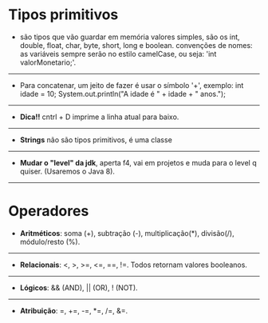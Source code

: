 # Tipos primitivos

- são tipos que vão guardar em memória valores simples, são os int, double, float, char, byte, short, long e boolean.
convenções de nomes: as variáveis sempre serão no estilo camelCase, ou seja:
'int valorMonetario;'.
---
- Para concatenar, um jeito de fazer é usar o símbolo '+', exemplo:
int idade = 10;
System.out.println("A idade é " + idade + " anos.");
---
- **Dica!!** cntrl + D imprime a linha atual para baixo.
---
- **Strings** não são tipos primitivos, é uma classe
---
- **Mudar o "level" da jdk**, aperta f4, vai em projetos e muda para o level q quiser. (Usaremos o Java 8).
---
# Operadores

- **Aritméticos**: soma (+), subtração (-), multiplicação(*), divisão(/), módulo/resto (%).
---
- **Relacionais**: <, >, >=, <=, ==, !=. Todos retornam valores booleanos.
---
- **Lógicos**: && (AND), || (OR), ! (NOT).
---
- **Atribuição**: =, +=, -=, *=, /=, &=.




